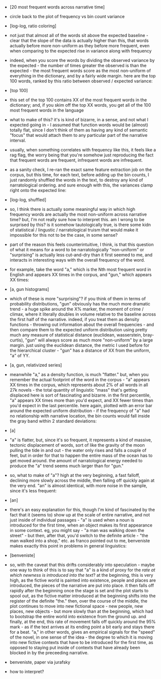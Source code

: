 - [20 most frequent words across narrative time]
- circle back to the plot of frequency vs bin count variance
- [log-log, ratio coloring]
- not just that almost all of the words sit above the expected baseline - clear that the slope of the data is actually higher than this, that words actually before more non-uniform as they before more frequent, even when comparing to the expected rise in variance along with frequency
- indeed, when you score the words by dividing the observed variance by the expected - the number of times greater the observed is than the expected - the most frequent words score as the most non-uniform of everything in the dictionary, and by a fairly wide margin. here are the top 100 words, ranked by this ratio between observed / expected variance:
- [top 100]
- this set of the top 100 contains XX of the most frequent words in the dictionary; and, if you skim off the top XX words, you get all of the 100 most frequent words in the language
- what to make of this? it's is kind of bizarre, in a sense, and not what I expected going in - I assumed that function words would be (almost) totally flat, since I don't think of them as having any kind of semantic "focus" that would attach them to any particular part of the narrative interval.
- usually, when something correlates with frequency like this, it feels like a rag flag, the worry being that you're somehow just reproducing the fact that frequent words are frequent, infrequent words are infrequent.
- as a sanity check, I re-ran the exact same feature extraction job on the corpus, but this time, for each text, before adding up the bin counts, I just randomly shuffled the words in the text, to destroy any kind of narratological ordering. and sure enough with this, the variances clamp right onto the expected line:
- [log-log, shuffled]
- so, I think there is actually some meaningful way in which high frequency words are actually the most non-uniform across narrative time? but, I'm not really sure how to interpret this. am I wrong to be surprised by this? is it somehow tautologically true, is there some kidn of statistical / lingustic / narratological truism that would make it impossible for this not to be the case, in some sense?
- part of the reason this feels counterintuitive, I think, is that this question of what it means for a word to be narratologically "non-uniform" or "surprising" is actually less cut-and-dry than it first seemed to me, and interacts in interesting ways with the overall frequency of the word.
- for example, take the word "a," which is the Nth most frequent word in English and appears XX times in the corpus, and "gun," which appears XX times:
- [a, gun histograms]
- which of these is more "surprising"? if you think of them in terms of probability distributions, "gun" obviously has the much more dramatic trend - a huge spike around the X% marker, the moment of crime / climax, where it literally doubles in volume relative to the baseline across the first half of the narrative. indeed, if you treat them as density functions - throwing out information about the overall frequencies - and then compare them to the expected uniform distribution using pretty much any measure of statistical distance (euclidean, wasserstein, bray-curtis), "gun" will always score as much more "non-uniform" by a large margin. just using the euclidean distance, the metric I used before for the hierarchical cluster - "gun" has a distance of XX from the uniform, "a" of YY.
- [a, gun, relativized series]
- meanwhile "a," as a density function, is much "flatter." but, when you remember the actual footprint of the word in the corpus - "a" appears XX times in the corpus, which represents about 2% of all words in all 27k novels - the total quantity of linguistic "mass" that's getting displaced here is sort of fascinating and bizarre. in the first percentile, "a" appears XX times more than you'd expect, and XX fewer times than you'd expect in the last percentile. here again, plotted with an error bar around the expected uniform distribution - if the frequency of "a" had no relationship with narrative location, the bin counts would fall inside the gray band within 2 standard deviations:
- [a]
- "a" is flatter, but, since it's so frequent, it represents a kind of massive, tectonic displacement of words, sort of like the gravity of the moon pulling the tide in and out - the water only rises and falls a couple of feet, but in order for that to happen the entire mass of the ocean has to get moved around. the amount of narratological energy needed to produce the "a" trend seems much larger than for "gun."

- so, what to make of "a"? high at the very beginning, a fast falloff, declining more slowly across the middle, then falling off quickly again at the very end. "an" is almost identical, with more noise in the sample, since it's less frequent:
- [an]
- there's an easy explanation for this, though I'm kind of fascinated by the fact that it (seems to) show up at the scale of entire narrative, and not just inside of individual passages - "a" is used when a noun is introduced for the first time, when an object makes its first appearance in some context. eg, you might say - "a man was walking down the street" - but then, after that, you'd switch to the definite article - "the man walked into a shop," etc. as franco pointed out to me, benveniste makes exactly this point in problems in general linguistics:
- [benveniste]
- so, with the caveat that this drifts considerably into speculation - maybe one way to think of this is to say that "a" is a kind of proxy for the *rate at which newness is introduced into the text*? at the beginning, this is very high, as the fictive world is painted into existence, people and places are introduced, the pieces of the narrative are put into place. it then falls off rapidly after the beginning once the stage is set and the plot starts to spool out, as the fictive matter introduced at the beginning shifts into the register of the definite "the." then, over the course of the middle, the plot continues to move into new fictional space - new people, new places, new objects - but more slowly than at the beginning, which had to bootstrap the entire world into existence from the ground up. and finally, at the end, this rate of movement falls off quickly around the 95% mark - as if the text arrives at its ending point a bit early and stays there for a beat. "a," in other words, gives an empirical signals for the "speed" of the novel, in one sense of the idea - the degree to which it is moving into new fictive contexts that have to be introduced for the first time, as opposed to staying put inside of contexts that have already been blocked in by the preceeding narrative.



- benveniste, paper via jurafsky
- how to interpret? 